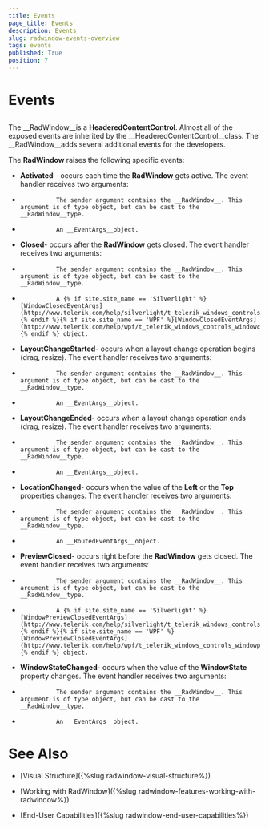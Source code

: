 ```yaml
---
title: Events
page_title: Events
description: Events
slug: radwindow-events-overview
tags: events
published: True
position: 7
---
```


# Events



## 

The __RadWindow__is a __HeaderedContentControl__. Almost all of the exposed events are inherited by the __HeaderedContentControl__class. The __RadWindow__adds several additional events for the developers.
        

The __RadWindow__ raises the following specific events:
        

* __Activated__ - occurs each time the __RadWindow__ gets active. The event handler receives two arguments:
            

* 
                The sender argument contains the __RadWindow__. This argument is of type object, but can be cast to the __RadWindow__type.
              

* 
                An __EventArgs__object.
              

* __Closed__- occurs after the __RadWindow__ gets closed. The event handler receives two arguments:
            

* 
                The sender argument contains the __RadWindow__. This argument is of type object, but can be cast to the __RadWindow__type.
              

* 
                A {% if site.site_name == 'Silverlight' %}[WindowClosedEventArgs](http://www.telerik.com/help/silverlight/t_telerik_windows_controls_windowclosedeventargs.html){% endif %}{% if site.site_name == 'WPF' %}[WindowClosedEventArgs](http://www.telerik.com/help/wpf/t_telerik_windows_controls_windowclosedeventargs.html){% endif %} object.
              

* __LayoutChangeStarted__- occurs when a layout change operation begins (drag, resize). The event handler receives two arguments:
            

* 
                The sender argument contains the __RadWindow__. This argument is of type object, but can be cast to the __RadWindow__type.
              

* 
                An __EventArgs__object.
              

* __LayoutChangeEnded__- occurs when a layout change operation ends (drag, resize). The event handler receives two arguments:
            

* 
                The sender argument contains the __RadWindow__. This argument is of type object, but can be cast to the __RadWindow__type.
              

* 
                An __EventArgs__object.
              

* __LocationChanged__- occurs when the value of the __Left__ or the __Top__ properties changes. The event handler receives two arguments:
            

* 
                The sender argument contains the __RadWindow__. This argument is of type object, but can be cast to the __RadWindow__type.
              

* 
                An __RoutedEventArgs__object.
              

* __PreviewClosed__- occurs right before the __RadWindow__ gets closed. The event handler receives two arguments:
            

* 
                The sender argument contains the __RadWindow__. This argument is of type object, but can be cast to the __RadWindow__type.
              

* 
                A {% if site.site_name == 'Silverlight' %}[WindowPreviewClosedEventArgs](http://www.telerik.com/help/silverlight/t_telerik_windows_controls_windowpreviewclosedeventargs.html){% endif %}{% if site.site_name == 'WPF' %}[WindowPreviewClosedEventArgs](http://www.telerik.com/help/wpf/t_telerik_windows_controls_windowpreviewclosedeventargs.html){% endif %} object.
              

* __WindowStateChanged__- occurs when the value of the __WindowState__ property changes. The event handler receives two arguments:
            

* 
                The sender argument contains the __RadWindow__. This argument is of type object, but can be cast to the __RadWindow__type.
              

* 
                An __EventArgs__object.
              

# See Also

 * [Visual Structure]({%slug radwindow-visual-structure%})

 * [Working with RadWindow]({%slug radwindow-features-working-with-radwindow%})

 * [End-User Capabilities]({%slug radwindow-end-user-capabilities%})
